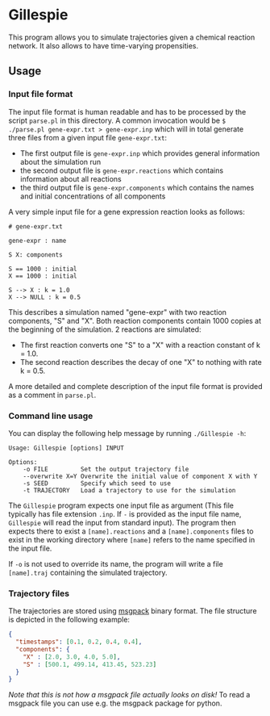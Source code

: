 # Gillespie

This program allows you to simulate trajectories given a chemical reaction network. It also allows to have time-varying
propensities.

## Usage

### Input file format

The input file format is human readable and has to be processed by the script `parse.pl` in this directory. A common
invocation would be `$ ./parse.pl gene-expr.txt > gene-expr.inp` which will in total generate three files from a given
input file `gene-expr.txt`:
- The first output file is `gene-expr.inp` which provides general information about the simulation run
- the second output file is `gene-expr.reactions` which contains information about all reactions
- the third output file is `gene-expr.components` which contains the names and initial concentrations of all components

A very simple input file for a gene expression reaction looks as follows:

```
# gene-expr.txt

gene-expr : name

S X: components

S == 1000 : initial
X == 1000 : initial

S --> X : k = 1.0
X --> NULL : k = 0.5
```

This describes a simulation named "gene-expr" with two reaction components, "S" and "X". Both reaction components contain
1000 copies at the beginning of the simulation. 2 reactions are simulated:
- The first reaction converts one "S" to a "X" with a reaction constant of k = 1.0.
- The second reaction describes the decay of one "X" to nothing with rate k = 0.5.

A more detailed and complete description of the input file format is provided as a comment in `parse.pl`.

### Command line usage

You can display the following help message by running `./Gillespie -h`:

```
Usage: Gillespie [options] INPUT

Options:
	-o FILE		    Set the output trajectory file
	--overwrite X=Y	Overwrite the initial value of component X with Y
	-s SEED		    Specify which seed to use
	-t TRAJECTORY	Load a trajectory to use for the simulation
```

The `Gillespie` program expects one input file as argument (This file typically has file extension `.inp`. If `-` is
provided as the input file name, `Gillespie` will read the input from standard input). The program then expects there
to exist a `[name].reactions` and a `[name].components` files to exist in the working directory where `[name]` refers
to the name specified in the input file.

If `-o` is not used to override its name, the program will write a file `[name].traj` containing the simulated
trajectory.

### Trajectory files

The trajectories are stored using [msgpack](https://msgpack.org/) binary format. The file structure is depicted in the
following example:

```json
{
  "timestamps": [0.1, 0.2, 0.4, 0.4],
  "components": {
    "X" : [2.0, 3.0, 4.0, 5.0],
    "S" : [500.1, 499.14, 413.45, 523.23]
  }
}
```

*Note that this is not how a msgpack file actually looks on disk!* To read a msgpack file you can use e.g. the
msgpack package for python.

